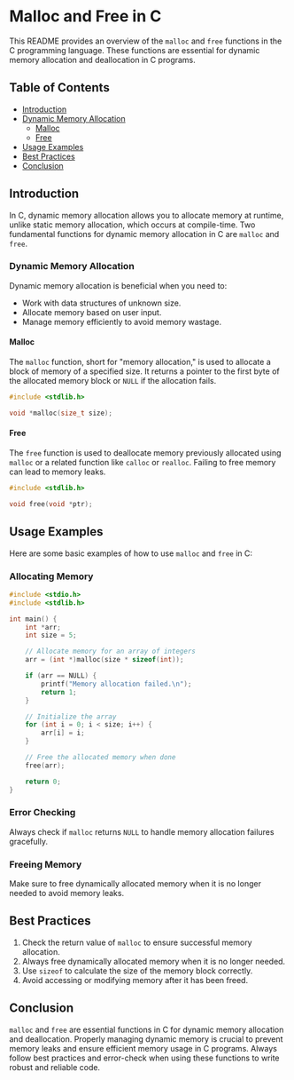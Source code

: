 # Malloc and Free in C

This README provides an overview of the `malloc` and `free` functions in the C programming language. These functions are essential for dynamic memory allocation and deallocation in C programs.

## Table of Contents

- [Introduction](#introduction)
- [Dynamic Memory Allocation](#dynamic-memory-allocation)
  - [Malloc](#malloc)
  - [Free](#free)
- [Usage Examples](#usage-examples)
- [Best Practices](#best-practices)
- [Conclusion](#conclusion)

## Introduction

In C, dynamic memory allocation allows you to allocate memory at runtime, unlike static memory allocation, which occurs at compile-time. Two fundamental functions for dynamic memory allocation in C are `malloc` and `free`.

### Dynamic Memory Allocation

Dynamic memory allocation is beneficial when you need to:

- Work with data structures of unknown size.
- Allocate memory based on user input.
- Manage memory efficiently to avoid memory wastage.

#### Malloc

The `malloc` function, short for "memory allocation," is used to allocate a block of memory of a specified size. It returns a pointer to the first byte of the allocated memory block or `NULL` if the allocation fails.

```c
#include <stdlib.h>

void *malloc(size_t size);
```

#### Free

The `free` function is used to deallocate memory previously allocated using `malloc` or a related function like `calloc` or `realloc`. Failing to free memory can lead to memory leaks.

```c
#include <stdlib.h>

void free(void *ptr);
```

## Usage Examples

Here are some basic examples of how to use `malloc` and `free` in C:

### Allocating Memory

```c
#include <stdio.h>
#include <stdlib.h>

int main() {
    int *arr;
    int size = 5;

    // Allocate memory for an array of integers
    arr = (int *)malloc(size * sizeof(int));

    if (arr == NULL) {
        printf("Memory allocation failed.\n");
        return 1;
    }

    // Initialize the array
    for (int i = 0; i < size; i++) {
        arr[i] = i;
    }

    // Free the allocated memory when done
    free(arr);

    return 0;
}
```

### Error Checking

Always check if `malloc` returns `NULL` to handle memory allocation failures gracefully.

### Freeing Memory

Make sure to free dynamically allocated memory when it is no longer needed to avoid memory leaks.

## Best Practices

1. Check the return value of `malloc` to ensure successful memory allocation.
2. Always free dynamically allocated memory when it is no longer needed.
3. Use `sizeof` to calculate the size of the memory block correctly.
4. Avoid accessing or modifying memory after it has been freed.

## Conclusion

`malloc` and `free` are essential functions in C for dynamic memory allocation and deallocation. Properly managing dynamic memory is crucial to prevent memory leaks and ensure efficient memory usage in C programs. Always follow best practices and error-check when using these functions to write robust and reliable code.
